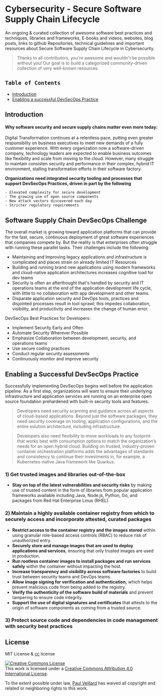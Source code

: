 #  Cybersecurity - Secure Software Supply Chain Lifecycle

An ongoing & curated collection of awesome software best practices and techniques, libraries and frameworks, E-books and videos, websites, blog posts, links to github Repositories, technical guidelines and important resources about Secure Software Supply Chain Lifecycle in Cybersecurity.
> Thanks to all contributors, you're awesome and wouldn't be possible without you! Our goal is to build a categorized community-driven collection of very well-known resources.

## `Table of Contents`
- [Introduction](#)
- [Enabling a successful DevSecOps Practice](#)


## Introduction

#### Why software security and secure supply chains matter even more today:

Digital Transformation continues at a relentless pace, putting even greater responsiblity on business executives to meet new demands of a fully customer experience. With every organization now a software-driven company, technology leaders are expected to enable business outcomes like flexibility and scale from moving to the cloud.
However, many struggle to maintain consisten security and performance in their complex, hybrid IT environment, stalling transformation efforts in their software factory.

**Organizations need integrated security tooling and processes that support DevSecOps Practices, driven in part by the following**
```
- Elevated complexity for secure development
- The growing use of open source components
- New attack vectors discovered each day
- Stricter regulatory requirements
```

## Software Supply Chain DevSecOps Challenge
The overall market is growing toward application platforms that can provide for the fast, secure, continuous deployment of great software experiences that companies compete by. But the reality is that enterprises often struggle with running these parallel tasks. Their challenges include the following:

- Maintaining and Improving legacy applications and infrastructure is complicated and places strain on already limited IT Resources
- Building and running brand new applications using modern frameworks and cloud-native application architectures increases cognitive load for dev teams
- Security is often an afterthought that's handled by security and IT operations teams at the end of the application development life cycle, with little to no collaboration with app development and other teams.
- Disparate application security and DevOps tools, practices and disjointed processes result in tool sprawl; this impedes collaboration, visibility, and productivity and increases the change of human error.

DevSecOps Best Practices for Developers:

- Implement Security Early and Often
- Automate Security Wherever Possible
- Emphasize Collaboration between development, security, and operations teams
- Use secure coding practices
- Conduct regular security assessments
- Continuously monitor and improve security

## Enabling a Successful DevSecOps Practice
Successfully implementing DevSecOps begins well before the application pipeline. As a first step, organizations will want to ensure their underlying infrastructure and application services are running on an enterprise open source foundation prehardened with built-in security tools and features.

> Developers need security scanning and guidance across all aspects of cloud-based applications. Beyond just the software packages, they need security coverage on tooling, application configurations, and the entire solution architecture, including infrastructure.

> Developers also need flexibility to move workloads to any footprint that works best with consumption options to match the organization’s needs for an open hybrid cloud. Building on trusted, industry-proven container orchestration platforms adds the advantages of standards and consistency to continue their investments in, for example, a Kubernetes-native Java framework like Quarkus.



### 1) Get trusted images and libraries out-of-the-box

- **Stay on top of the latest vulnerabilities and security risks** by making use of trusted content in the form of libraries from popular application frameworks available including Java, Node.js, Python, Go, and packages from Red Hat Enterprise Linux (RHEL).

### 2)  Maintain a highly available container registry from which to securely access and incorporate attested, curated packages

- **Restrict access to the container registry and the images stored** within using granular role-based access controls (RBAC) to reduce risk of unauthorized entry. 
- **Securely store and manage images that are used to deploy applications and services**, ensuring that only trusted images are used in production. 
- **Run rootless container images to install packages and run services safely** within the container without impacting the host.
- **Increase transparency and visibility across software factories** to build trust between security teams and DevOps teams.
- **Allow image signing for verification and authentication,** which helps prevent malicious code from being added to the registry.
- **Verify the authenticity of the software build of materials** and prevent tampering to ensure code integrity.
- **Support the use of digital signatures and certificates** that attests to the origin of software components as coming from a trusted source.

### 3) Protect source code and dependencies in code management with security best practices


## License
MIT License & [cc](https://creativecommons.org/licenses/by/4.0/) license

<a rel="license" href="http://creativecommons.org/licenses/by/4.0/"><img alt="Creative Commons License" style="border-width:0" src="https://i.creativecommons.org/l/by/4.0/88x31.png" /></a><br />This work is licensed under a <a rel="license" href="http://creativecommons.org/licenses/by/4.0/">Creative Commons Attribution 4.0 International License</a>.

To the extent possible under law, [Paul Veillard](https://github.com/paulveillard/) has waived all copyright and related or neighboring rights to this work.

